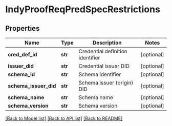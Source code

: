 # IndyProofReqPredSpecRestrictions


## Properties
Name | Type | Description | Notes
------------ | ------------- | ------------- | -------------
**cred_def_id** | **str** | Credential definition identifier | [optional] 
**issuer_did** | **str** | Credential issuer DID | [optional] 
**schema_id** | **str** | Schema identifier | [optional] 
**schema_issuer_did** | **str** | Schema issuer (origin) DID | [optional] 
**schema_name** | **str** | Schema name | [optional] 
**schema_version** | **str** | Schema version | [optional] 

[[Back to Model list]](../README.md#documentation-for-models) [[Back to API list]](../README.md#documentation-for-api-endpoints) [[Back to README]](../README.md)


